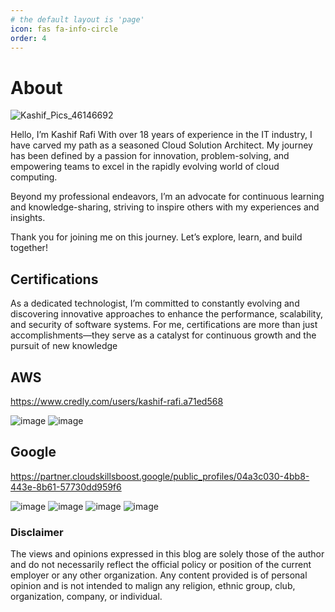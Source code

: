 ```yaml
---
# the default layout is 'page'
icon: fas fa-info-circle
order: 4
---
```


# About
![Kashif_Pics_46146692](https://github.com/user-attachments/assets/5dbb471f-9a2e-4105-81bb-d72606db8299)


Hello, I’m Kashif Rafi
With over 18 years of experience in the IT industry, I have carved my path as a seasoned Cloud Solution Architect. My journey has been defined by a passion for innovation, problem-solving, and empowering teams to excel in the rapidly evolving world of cloud computing.

Beyond my professional endeavors, I’m an advocate for continuous learning and knowledge-sharing, striving to inspire others with my experiences and insights.

Thank you for joining me on this journey. Let’s explore, learn, and build together!

## Certifications
As a dedicated technologist, I’m committed to constantly evolving and discovering innovative approaches to enhance the performance, scalability, and security of software systems. For me, certifications are more than just accomplishments—they serve as a catalyst for continuous growth and the pursuit of new knowledge

## AWS
https://www.credly.com/users/kashif-rafi.a71ed568

![image](https://github.com/user-attachments/assets/18648bd0-378b-4197-8f3e-b9c6cc08c9e1)
![image](https://github.com/user-attachments/assets/fe1a36c4-f104-4957-a55e-930dca781d27)




## Google
https://partner.cloudskillsboost.google/public_profiles/04a3c030-4bb8-443e-8b61-57730dd959f6

![image](https://github.com/user-attachments/assets/20a81e5f-01c8-4f8b-b877-971817ee1065)
![image](https://github.com/user-attachments/assets/f0ece2ed-f5a8-4534-a450-80f76311e3eb)
![image](https://github.com/user-attachments/assets/e90e6c0a-98e0-438e-9bce-ed230686a462)
![image](https://github.com/user-attachments/assets/77aed792-7ca1-45c9-bacd-1642fdd7ef77)




   

### Disclaimer
The views and opinions expressed in this blog are solely those of the author and do not necessarily reflect the official policy or position of the current employer or any other organization. Any content provided is of personal opinion and is not intended to malign any religion, ethnic group, club, organization, company, or individual.
